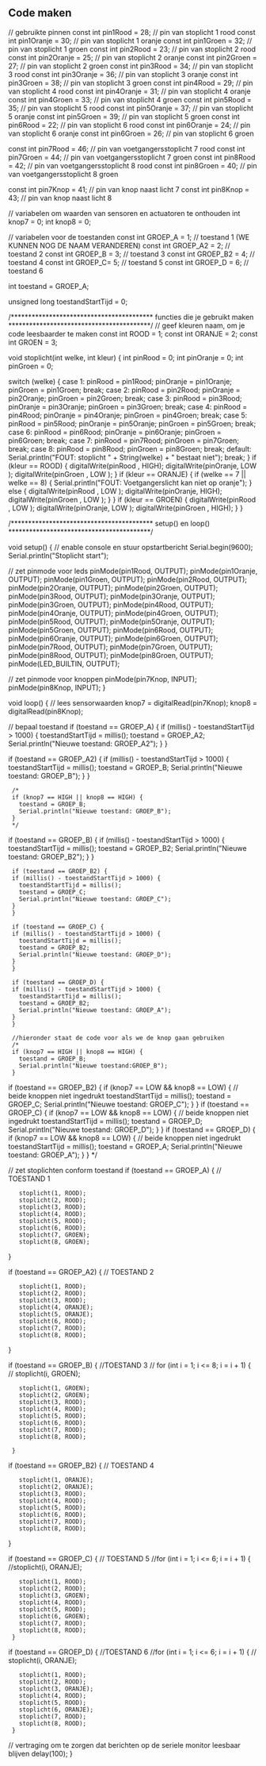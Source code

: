 ## Code maken
// gebruikte pinnen
 const int pin1Rood   = 28; // pin van stoplicht 1 rood
 const int pin1Oranje = 30; // pin van stoplicht 1 oranje
 const int pin1Groen  = 32; // pin van stoplicht 1 groen
 const int pin2Rood   = 23; // pin van stoplicht 2 rood
 const int pin2Oranje = 25; // pin van stoplicht 2 oranje
 const int pin2Groen  = 27; // pin van stoplicht 2 groen
 const int pin3Rood   = 34; // pin van stoplicht 3 rood
 const int pin3Oranje = 36; // pin van stoplicht 3 oranje
 const int pin3Groen  = 38; // pin van stoplicht 3 groen
 const int pin4Rood   = 29; // pin van stoplicht 4 rood
 const int pin4Oranje = 31; // pin van stoplicht 4 oranje
 const int pin4Groen  = 33; // pin van stoplicht 4 groen
 const int pin5Rood   = 35; // pin van stoplicht 5 rood
 const int pin5Oranje = 37; // pin van stoplicht 5 oranje
 const int pin5Groen  = 39; // pin van stoplicht 5 groen
 const int pin6Rood   = 22; // pin van stoplicht 6 rood
 const int pin6Oranje = 24; // pin van stoplicht 6 oranje
 const int pin6Groen  = 26; // pin van stoplicht 6 groen

 const int pin7Rood  = 46; // pin van voetgangersstoplicht 7 rood
 const int pin7Groen = 44; // pin van voetgangersstoplicht 7 groen
 const int pin8Rood  = 42; // pin van voetgangersstoplicht 8 rood
 const int pin8Groen = 40; // pin van voetgangersstoplicht 8 groen

 const int pin7Knop  = 41; // pin van knop naast licht 7
 const int pin8Knop  = 43; // pin van knop naast licht 8

 // variabelen om waarden van sensoren en actuatoren te onthouden
 int knop7 = 0;
 int knop8 = 0;

 // variabelen voor de toestanden
 const int GROEP_A = 1; // toestand 1 (WE KUNNEN NOG DE NAAM VERANDEREN)
 const int GROEP_A2 = 2; // toestand 2
 const int GROEP_B = 3; // toestand 3
 const int GROEP_B2 = 4; // toestand 4
 const int GROEP_C= 5; // toestand 5
 const int GROEP_D = 6; // toestand 6
 
 
 int toestand = GROEP_A;
 
 unsigned long toestandStartTijd = 0;

 /*****************************************
    functies die je gebruikt maken
  *****************************************/
 // geef kleuren naam, om je code leesbaarder te maken
 const int ROOD   = 1;
 const int ORANJE = 2;
 const int GROEN  = 3;

 void stoplicht(int welke, int kleur) {
   int pinRood   = 0;
   int pinOranje = 0;
   int pinGroen  = 0;

   switch (welke) {
     case 1:
       pinRood   = pin1Rood;
       pinOranje = pin1Oranje;
       pinGroen  = pin1Groen;
       break;
     case 2:
       pinRood   = pin2Rood;
       pinOranje = pin2Oranje;
       pinGroen  = pin2Groen;
       break;
     case 3:
       pinRood   = pin3Rood;
       pinOranje = pin3Oranje;
       pinGroen  = pin3Groen;
       break;
     case 4:
       pinRood   = pin4Rood;
       pinOranje = pin4Oranje;
       pinGroen  = pin4Groen;
       break;
     case 5:
       pinRood   = pin5Rood;
       pinOranje = pin5Oranje;
       pinGroen  = pin5Groen;
       break;
     case 6:
       pinRood   = pin6Rood;
       pinOranje = pin6Oranje;
       pinGroen  = pin6Groen;
       break;
     case 7:
       pinRood   = pin7Rood;
       pinGroen  = pin7Groen;
       break;
     case 8:
       pinRood   = pin8Rood;
       pinGroen  = pin8Groen;
       break;
     default:
       Serial.println("FOUT: stoplicht " + String(welke) + " bestaat niet");
       break;
   }
   if (kleur ==  ROOD) {
     digitalWrite(pinRood  , HIGH);
     digitalWrite(pinOranje, LOW );
     digitalWrite(pinGroen , LOW );
   }
   if (kleur ==  ORANJE) {
     if (welke == 7 || welke == 8) {
       Serial.println("FOUT: Voetgangerslicht kan niet op oranje");
     } else {
       digitalWrite(pinRood  , LOW );
       digitalWrite(pinOranje, HIGH);
       digitalWrite(pinGroen , LOW );
     }
   }
   if (kleur ==  GROEN) {
     digitalWrite(pinRood  , LOW );
     digitalWrite(pinOranje, LOW );
     digitalWrite(pinGroen , HIGH);
   }
 }

 /*****************************************
    setup() en loop()
  *****************************************/

 void setup() {
   // enable console en stuur opstartbericht
   Serial.begin(9600);
   Serial.println("Stoplicht start");

   // zet pinmode voor leds
   pinMode(pin1Rood, OUTPUT);
   pinMode(pin1Oranje, OUTPUT);
   pinMode(pin1Groen, OUTPUT);
   pinMode(pin2Rood, OUTPUT);
   pinMode(pin2Oranje, OUTPUT);
   pinMode(pin2Groen, OUTPUT);
   pinMode(pin3Rood, OUTPUT);
   pinMode(pin3Oranje, OUTPUT);
   pinMode(pin3Groen, OUTPUT);
   pinMode(pin4Rood, OUTPUT);
   pinMode(pin4Oranje, OUTPUT);
   pinMode(pin4Groen, OUTPUT);
   pinMode(pin5Rood, OUTPUT);
   pinMode(pin5Oranje, OUTPUT);
   pinMode(pin5Groen, OUTPUT);
   pinMode(pin6Rood, OUTPUT);
   pinMode(pin6Oranje, OUTPUT);
   pinMode(pin6Groen, OUTPUT);
   pinMode(pin7Rood, OUTPUT);
   pinMode(pin7Groen, OUTPUT);
   pinMode(pin8Rood, OUTPUT);
   pinMode(pin8Groen, OUTPUT);
   pinMode(LED_BUILTIN, OUTPUT);

   // zet pinmode voor knoppen
   pinMode(pin7Knop, INPUT);
   pinMode(pin8Knop, INPUT);
 }

 void loop() {
   // lees sensorwaarden
   knop7 = digitalRead(pin7Knop);
   knop8 = digitalRead(pin8Knop);

   // bepaal toestand
   if (toestand == GROEP_A) {
     if (millis() - toestandStartTijd > 1000) {
       toestandStartTijd = millis();
       toestand = GROEP_A2;
       Serial.println("Nieuwe toestand: GROEP_A2");
     }
   }

 if (toestand == GROEP_A2) {
     if (millis() - toestandStartTijd > 1000) {
       toestandStartTijd = millis();
       toestand = GROEP_B;
       Serial.println("Nieuwe toestand: GROEP_B");
     }
 }

     
     /*
     if (knop7 == HIGH || knop8 == HIGH) {
       toestand = GROEP_B;
       Serial.println("Nieuwe toestand: GROEP_B");
     }
     */
   
   if (toestand == GROEP_B) {
     if (millis() - toestandStartTijd > 1000) {
       toestandStartTijd = millis();
       toestand = GROEP_B2;
       Serial.println("Nieuwe toestand: GROEP_B2");
     }
   }


     if (toestand == GROEP_B2) {
     if (millis() - toestandStartTijd > 1000) {
       toestandStartTijd = millis();
       toestand = GROEP_C;
       Serial.println("Nieuwe toestand: GROEP_C");
     }
     }

     if (toestand == GROEP_C) {
     if (millis() - toestandStartTijd > 1000) {
       toestandStartTijd = millis();
       toestand = GROEP_B2;
       Serial.println("Nieuwe toestand: GROEP_D");
     }
     }

     if (toestand == GROEP_D) {
     if (millis() - toestandStartTijd > 1000) {
       toestandStartTijd = millis();
       toestand = GROEP_B2;
       Serial.println("Nieuwe toestand: GROEP_A");
     }
     }

     //hieronder staat de code voor als we de knop gaan gebruiken
     /*
     if (knop7 == HIGH || knop8 == HIGH) {
       toestand = GROEP_B;
       Serial.println("Nieuwe toestand:GROEP_B");
     }
     
   if (toestand == GROEP_B2) {
     if (knop7 == LOW && knop8 == LOW) { // beide knoppen niet ingedrukt
       toestandStartTijd = millis();
       toestand = GROEP_C;
       Serial.println("Nieuwe toestand: GROEP_C");
     }
   }
if (toestand == GROEP_C) {
     if (knop7 == LOW && knop8 == LOW) { // beide knoppen niet ingedrukt
       toestandStartTijd = millis();
       toestand = GROEP_D;
       Serial.println("Nieuwe toestand: GROEP_D");
     }
   }
if (toestand == GROEP_D) {
     if (knop7 == LOW && knop8 == LOW) { // beide knoppen niet ingedrukt
       toestandStartTijd = millis();
       toestand = GROEP_A;
       Serial.println("Nieuwe toestand: GROEP_A");
     }
   }
 */
   
   // zet stoplichten conform toestand
   if (toestand == GROEP_A) { // TOESTAND 1
 
       stoplicht(1, ROOD);
       stoplicht(2, ROOD);
       stoplicht(3, ROOD);
       stoplicht(4, ROOD);
       stoplicht(5, ROOD);
       stoplicht(6, ROOD);
       stoplicht(7, GROEN);
       stoplicht(8, GROEN);
   }

  if (toestand == GROEP_A2) { // TOESTAND 2
 
       stoplicht(1, ROOD);
       stoplicht(2, ROOD);
       stoplicht(3, ROOD);
       stoplicht(4, ORANJE);
       stoplicht(5, ORANJE);
       stoplicht(6, ROOD);
       stoplicht(7, ROOD);
       stoplicht(8, ROOD);
   }



   
   if (toestand == GROEP_B) { //TOESTAND 3
    // for (int i = 1; i <= 8; i = i + 1) {
    // stoplicht(i, GROEN);

       stoplicht(1, GROEN);
       stoplicht(2, GROEN);
       stoplicht(3, ROOD);
       stoplicht(4, ROOD);
       stoplicht(5, ROOD);
       stoplicht(6, ROOD);
       stoplicht(7, ROOD);
       stoplicht(8, ROOD);
    
     }
   if (toestand == GROEP_B2) { // TOESTAND 4
 
       stoplicht(1, ORANJE);
       stoplicht(2, ORANJE);
       stoplicht(3, ROOD);
       stoplicht(4, ROOD);
       stoplicht(5, ROOD);
       stoplicht(6, ROOD);
       stoplicht(7, ROOD);
       stoplicht(8, ROOD);
   }

   if (toestand == GROEP_C) { // TOESTAND 5 
     //for (int i = 1; i <= 6; i = i + 1) {
       //stoplicht(i, ORANJE);

       stoplicht(1, ROOD);
       stoplicht(2, ROOD);
       stoplicht(3, GROEN);
       stoplicht(4, ROOD);
       stoplicht(5, ROOD);
       stoplicht(6, GROEN);
       stoplicht(7, ROOD);
       stoplicht(8, ROOD);
     }
   

if (toestand == GROEP_D) { //TOESTAND 6 
     //for (int i = 1; i <= 6; i = i + 1) {
      // stoplicht(i, ORANJE);

       stoplicht(1, ROOD);
       stoplicht(2, ROOD);
       stoplicht(3, ORANJE);
       stoplicht(4, ROOD);
       stoplicht(5, ROOD);
       stoplicht(6, ORANJE);
       stoplicht(7, ROOD);
       stoplicht(8, ROOD);
     }
     
   // vertraging om te zorgen dat berichten op de seriele monitor leesbaar blijven
   delay(100);
     }
 

